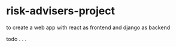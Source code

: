 # risk-advisers-project
to create a web app with react as frontend and django as backend


todo . . .
